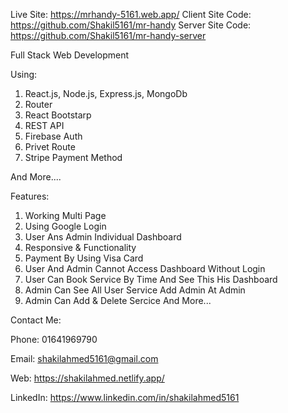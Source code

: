 
Live Site: https://mrhandy-5161.web.app/
Client Site Code: https://github.com/Shakil5161/mr-handy
Server Site Code: https://github.com/Shakil5161/mr-handy-server

Full Stack Web Development

Using:
1. React.js, Node.js, Express.js, MongoDb
2. Router
3. React Bootstarp
4. REST API
5. Firebase Auth
6. Privet Route
7. Stripe Payment Method  

And More....


Features:
1. Working Multi Page
2. Using Google Login
3. User Ans Admin Individual Dashboard
4. Responsive & Functionality
5. Payment By Using Visa Card
6. User And Admin Cannot Access Dashboard Without Login
7. User Can Book Service By Time And See This His Dashboard
8. Admin Can See All User Service Add Admin At Admin 
9. Admin Can Add & Delete Sercice And More...

Contact Me:

Phone: 01641969790

Email: shakilahmed5161@gmail.com

Web: https://shakilahmed.netlify.app/

LinkedIn: https://www.linkedin.com/in/shakilahmed5161
